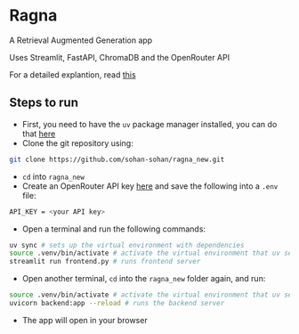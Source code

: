 # Ragna

A Retrieval Augmented Generation app

Uses Streamlit, FastAPI, ChromaDB and the OpenRouter API

For a detailed explantion, read [this](./ARCHITECTURE.md)

## Steps to run

- First, you need to have the `uv` package manager installed, you can do that [here](https://docs.astral.sh/uv/)
- Clone the git repository using:
```bash
git clone https://github.com/sohan-sohan/ragna_new.git
```
- `cd` into `ragna_new`
- Create an OpenRouter API key [here](https://openrouter.ai/) and save the following into a `.env` file:
```bash
API_KEY = <your API key>
```
- Open a terminal and run the following commands:
```bash
uv sync # sets up the virtual environment with dependencies
source .venv/bin/activate # activate the virtual environment that uv set up
streamlit run frontend.py # runs frontend server
```
- Open another terminal, `cd` into the `ragna_new` folder again, and run:
```bash
source .venv/bin/activate # activate the virtual environment that uv set up
uvicorn backend:app --reload # runs the backend server
```
- The app will open in your browser
